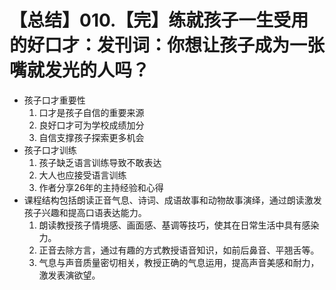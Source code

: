 # 【总结】010.【完】练就孩子一生受用的好口才：发刊词：你想让孩子成为一张嘴就发光的人吗？

-   孩子口才重要性
    1.  口才是孩子自信的重要来源
    2.  良好口才可为学校成绩加分
    3.  自信支撑孩子探索更多机会
-   孩子口才训练
    1.  孩子缺乏语言训练导致不敢表达
    2.  大人也应接受语言训练
    3.  作者分享26年的主持经验和心得
-   课程结构包括朗读正音气息、诗词、成语故事和动物故事演绎，通过朗读激发孩子兴趣和提高口语表达能力。
    1.  朗读教授孩子情境感、画面感、基调等技巧，使其在日常生活中具有感染力。
    2.  正音去除方言，通过有趣的方式教授语音知识，如前后鼻音、平翘舌等。
    3.  气息与声音质量密切相关，教授正确的气息运用，提高声音美感和耐力，激发表演欲望。